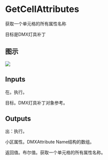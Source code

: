 # GetCellAttributes

获取一个单元格的所有属性名称

目标是DMX灯具补丁

## 图示

![]($-20221218-18434028.png)

## Inputs

在。执行。

目标。DMX灯具补丁对象参考。

## Outputs

出：执行。

小区属性。DMXAttribute Name结构的数组。

返回值。布尔值。获取一个单元格的所有属性名称。